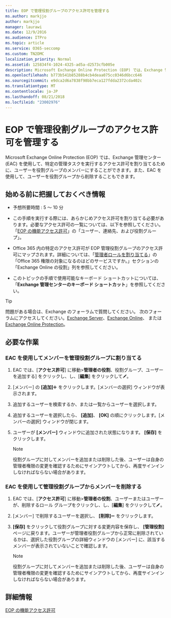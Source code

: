 ```yaml
---
title: EOP で管理役割グループのアクセス許可を管理する
ms.author: markjjo
author: markjjo
manager: laurawi
ms.date: 12/9/2016
ms.audience: ITPro
ms.topic: article
ms.service: O365-seccomp
ms.custom: TN2DMC
localization_priority: Normal
ms.assetid: 125834f4-1024-4325-ad5a-d2573cfb005e
description: Microsoft Exchange Online Protection (EOP) では、Exchange 管理センター (EAC) を使用して、特定の管理タスクを実行するアクセス許可を割り当てるために、ユーザーを役割グループのメンバーにすることができます。また、EAC を使用して、ユーザーを役割グループから削除することもできます。
ms.openlocfilehash: b773b541b85288b4cb4deaa075cc0346d6bcc646
ms.sourcegitcommit: e9dca2d6a7838f98bb7eca127fdda2372cda402c
ms.translationtype: MT
ms.contentlocale: ja-JP
ms.lasthandoff: 08/21/2018
ms.locfileid: "23002976"
---
```

# <a name="manage-admin-role-group-permissions-in-eop"></a>EOP で管理役割グループのアクセス許可を管理する
  
Microsoft Exchange Online Protection (EOP) では、Exchange 管理センター (EAC) を使用して、特定の管理タスクを実行するアクセス許可を割り当てるために、ユーザーを役割グループのメンバーにすることができます。また、EAC を使用して、ユーザーを役割グループから削除することもできます。
  
## <a name="what-do-you-need-to-know-before-you-begin"></a>始める前に把握しておくべき情報

- 予想所要時間 : 5 ～ 10 分
    
- この手順を実行する際には、あらかじめアクセス許可を割り当てる必要があります。必要なアクセス許可の一覧については、以下を参照してください。「[EOP の機能アクセス許可](feature-permissions-in-eop.md)」の「ユーザー、連絡先、および役割グループ」。 
    
- Office 365 内の特定のアクセス許可が EOP 管理役割グループのアクセス許可にマップされます。詳細については、「[管理者ロールを割り当てる](https://go.microsoft.com/fwlink/p/?LinkId=286708)」の「Office 365 権限の対象になるのはどのサービスですか。」セクションの「Exchange Online の役割」列を参照してください。
    
- このトピックの手順で使用可能なキーボード ショートカットについては、「**Exchange 管理センターのキーボード ショートカット**」を参照してください。
    
> [!TIP]
> 問題がある場合は、Exchange のフォーラムで質問してください。 次のフォーラムにアクセスしてください。[Exchange Server](https://go.microsoft.com/fwlink/p/?linkId=60612)、[Exchange Online](https://go.microsoft.com/fwlink/p/?linkId=267542)、 または [Exchange Online Protection](https://go.microsoft.com/fwlink/p/?linkId=285351)。 
  
## <a name="what-do-you-want-to-do"></a>必要な作業

### <a name="use-the-eac-to-assign-members-to-admin-role-groups"></a>EAC を使用してメンバーを管理役割グループに割り当てる

1. EAC では、[**アクセス許可**] に移動\>**管理者の役割**、役割グループ、ユーザーを追加する] をクリックし、し、[**編集**] をクリックして![[編集] アイコン](../media/ITPro-EAC-EditIcon.gif)。
    
2. [メンバー] の **[追加]**![[追加] アイコン](../media/ITPro-EAC-AddIcon.gif) をクリックします。[メンバーの選択] ウィンドウが表示されます。
    
3. 追加するユーザーを検索するか、または一覧からユーザーを選択します。
    
4. 追加するユーザーを選択したら、 **[追加]**、 **[OK]** の順にクリックします。[メンバーの選択] ウィンドウが閉じます。
    
5. ユーザーが **[メンバー]** ウィンドウに追加された状態になります。 **[保存]** をクリックします。
    
    > [!NOTE]
    > 役割グループに対してメンバーを追加または削除した後、ユーザーは自身の管理者権限の変更を確認するためにサインアウトしてから、再度サインインしなければならない場合があります。 
  
### <a name="use-the-eac-to-remove-members-from-admin-role-groups"></a>EAC を使用して管理役割グループからメンバーを削除する

1. EAC では、[**アクセス許可**] に移動\>**管理者の役割**、ユーザーまたはユーザーが、削除するロール グループをクリックし、し、[**編集**] をクリックして![[編集] アイコン](../media/ITPro-EAC-EditIcon.gif)。
    
2. [メンバー] で削除するユーザーを選択し、 **[削除]**![[削除] アイコン](../media/ITPro-EAC-RemoveIcon.gif) をクリックします。
    
3. **[保存]** をクリックして役割グループに対する変更内容を保存し、 **[管理役割]** ページに戻ります。ユーザーが管理者役割グループから正常に削除されているかは、選択した役割グループの詳細ウィンドウの [メンバー] に、該当するメンバーが表示されていないことで確認します。 
    
    > [!NOTE]
    > 役割グループに対してメンバーを追加または削除した後、ユーザーは自身の管理者権限の変更を確認するためにサインアウトしてから、再度サインインしなければならない場合があります。 
  
## <a name="for-more-information"></a>詳細情報

[EOP の機能アクセス許可](feature-permissions-in-eop.md)
  

